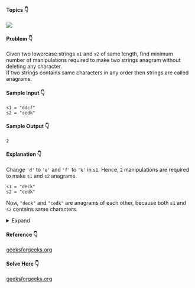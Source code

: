 #### Topics :point_down:
[<img src="https://img.shields.io/badge/-string-wheat">](https://github.com/topics/string)

#### Problem :point_down:
Given two lowercase strings `s1` and `s2` of same length, find minimum number of manipulations required to make two strings anagram without deleting any character.  
If two strings contains same characters in any order then strings are called anagrams.

#### Sample Input :point_down:
```
s1 = "ddcf"
s2 = "cedk"
```
#### Sample Output :point_down:
```
2
```
#### Explanation :point_down:
Change `'d'` to `'e'` and `'f'` to `'k'` in `s1`. Hence, `2` manipulations are required to make `s1` and `s2` anagrams.
```
s1 = "deck"
s2 = "cedk"
```
Now, `"deck"` and `"cedk"` are anagrams of each other, because both `s1` and `s2` contains same characters.

<details>
<summary>Expand</summary>

#### Python :point_down:
```py
def solve(s1, s2):  
    count = 0
    char_count = [0] * 26
   
    for i in range(len(s1)):  
        char_count[ord(s1[i]) - ord('a')] += 1

    for i in range(len(s2)):  
        char_count[ord(s2[i]) - ord('a')] -= 1
        if (char_count[ord(s2[i]) - ord('a')] < 0) : 
            count += 1
  
    return count
```
#### Time Complexity :point_down:
```
O(n)
```
#### Space Complexity :point_down:
```
O(1)
```
</details>

#### Reference :point_down:
[geeksforgeeks.org](https://www.geeksforgeeks.org/minimum-number-of-manipulations-required-to-make-two-strings-anagram-without-deletion-of-character/)

#### Solve Here :point_down:
[geeksforgeeks.org](https://practice.geeksforgeeks.org/problems/min-manipulations-to-make-strings-anagram/0)

